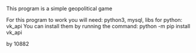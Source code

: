 This program is a simple geopolitical game


For this program to work you will need: python3, mysql, libs for python: vk_api 
You can install them by running the command: python -m pip install vk_api


by 10882
